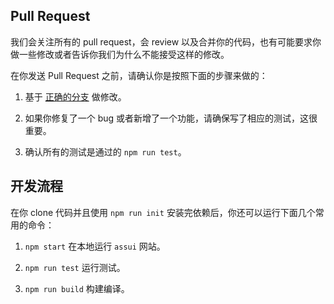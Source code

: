 ## Pull Request

我们会关注所有的 pull request，会 review 以及合并你的代码，也有可能要求你做一些修改或者告诉你我们为什么不能接受这样的修改。

在你发送 Pull Request 之前，请确认你是按照下面的步骤来做的：

1. 基于 [正确的分支](#分支管理) 做修改。

2. 如果你修复了一个 bug 或者新增了一个功能，请确保写了相应的测试，这很重要。

3. 确认所有的测试是通过的 `npm run test`。


## 开发流程

在你 clone 代码并且使用 `npm run init` 安装完依赖后，你还可以运行下面几个常用的命令：

1. `npm start` 在本地运行 `assui` 网站。

2. `npm run test` 运行测试。

3. `npm run build` 构建编译。

